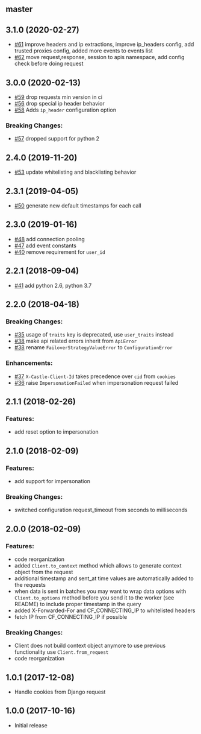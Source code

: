 ## master

## 3.1.0 (2020-02-27)

- [#61](https://github.com/castle/castle-python/pull/61) improve headers and ip extractions, improve ip_headers config, add trusted proxies config, added more events to events list
- [#62](https://github.com/castle/castle-python/pull/62) move request,response, session to apis namespace, add config check before doing request

## 3.0.0 (2020-02-13)

- [#59](https://github.com/castle/castle-python/pull/59) drop requests min version in ci
- [#56](https://github.com/castle/castle-python/pull/56) drop special ip header behavior
- [#58](https://github.com/castle/castle-python/pull/58) Adds `ip_header` configuration option

### Breaking Changes:

- [#57](https://github.com/castle/castle-python/pull/57) dropped support for python 2

## 2.4.0 (2019-11-20)

- [#53](https://github.com/castle/castle-python/pull/53) update whitelisting and blacklisting behavior

## 2.3.1 (2019-04-05)

- [#50](https://github.com/castle/castle-python/pull/50) generate new default timestamps for each call

## 2.3.0 (2019-01-16)

- [#48](https://github.com/castle/castle-python/pull/48) add connection pooling
- [#47](https://github.com/castle/castle-python/pull/47) add event constants
- [#40](https://github.com/castle/castle-python/pull/40) remove requirement for `user_id`

## 2.2.1 (2018-09-04)

- [#41](https://github.com/castle/castle-python/pull/41) add python 2.6, python 3.7

## 2.2.0 (2018-04-18)

### Breaking Changes:

- [#35](https://github.com/castle/castle-python/pull/35) usage of `traits` key is deprecated, use `user_traits` instead
- [#38](https://github.com/castle/castle-python/pull/38) make api related errors inherit from `ApiError`
- [#38](https://github.com/castle/castle-python/pull/38) rename `FailoverStrategyValueError` to `ConfigurationError`

### Enhancements:

- [#37](https://github.com/castle/castle-python/pull/37) `X-Castle-Client-Id` takes precedence over `cid` from `cookies`
- [#36](https://github.com/castle/castle-python/pull/36) raise `ImpersonationFailed` when impersonation request failed

## 2.1.1 (2018-02-26)

### Features:
- add reset option to impersonation

## 2.1.0 (2018-02-09)

### Features:
- add support for impersonation

### Breaking Changes:
- switched configuration request_timeout from seconds to milliseconds

## 2.0.0 (2018-02-09)

### Features:
- code reorganization
- added `Client.to_context` method which allows to generate context object from the request
- additional timestamp and sent_at time values are automatically added to the requests
- when data is sent in batches you may want to wrap data options with `Client.to_options` method before you send it to the worker (see README) to include proper timestamp in the query
- added X-Forwarded-For and CF_CONNECTING_IP to whitelisted headers
- fetch IP from CF_CONNECTING_IP if possible

### Breaking Changes:
- Client does not build context object anymore to use previous functionality use `Client.from_request`
- code reorganization

## 1.0.1 (2017-12-08)
* Handle cookies from Django request

## 1.0.0 (2017-10-16)

* Initial release

